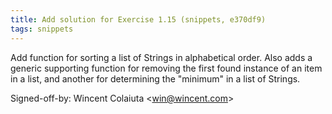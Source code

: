 ```yaml
---
title: Add solution for Exercise 1.15 (snippets, e370df9)
tags: snippets
---
```


Add function for sorting a list of Strings in alphabetical order. Also adds a generic supporting function for removing the first found instance of an item in a list, and another for determining the "minimum" in a list of Strings.

Signed-off-by: Wincent Colaiuta &lt;win@wincent.com&gt;
